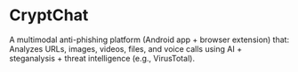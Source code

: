 # CryptChat
A multimodal anti-phishing platform (Android app + browser extension) that:  Analyzes URLs, images, videos, files, and voice calls using AI + steganalysis + threat intelligence (e.g., VirusTotal).

